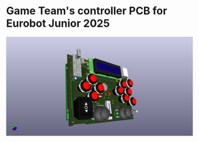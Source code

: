 # Game Team's controller PCB for Eurobot Junior 2025
![Preview](https://github.com/Game-Team-SLSC/controller-pcb-2025/blob/main/info/front.png)
